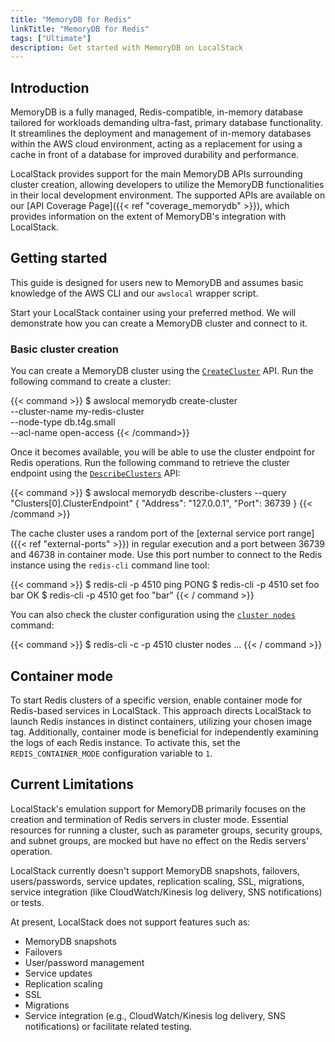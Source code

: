 ```yaml
---
title: "MemoryDB for Redis"
linkTitle: "MemoryDB for Redis"
tags: ["Ultimate"]
description: Get started with MemoryDB on LocalStack
---
```


## Introduction

MemoryDB is a fully managed, Redis-compatible, in-memory database tailored for workloads demanding ultra-fast, primary database functionality.
It streamlines the deployment and management of in-memory databases within the AWS cloud environment, acting as a replacement for using a cache in front of a database for improved durability and performance.

LocalStack provides support for the main MemoryDB APIs surrounding cluster creation, allowing developers to utilize the MemoryDB functionalities in their local development environment.
The supported APIs are available on our [API Coverage Page]({{< ref "coverage_memorydb" >}}), which provides information on the extent of MemoryDB's integration with LocalStack.

## Getting started

This guide is designed for users new to MemoryDB and assumes basic knowledge of the AWS CLI and our `awslocal` wrapper script.

Start your LocalStack container using your preferred method.
We will demonstrate how you can create a MemoryDB cluster and connect to it.

### Basic cluster creation

You can create a MemoryDB cluster using the [`CreateCluster`](https://docs.aws.amazon.com/memorydb/latest/APIReference/API_CreateCluster.html) API.
Run the following command to create a cluster:

{{< command >}}
$ awslocal memorydb create-cluster \
  --cluster-name my-redis-cluster \
  --node-type db.t4g.small \
  --acl-name open-access
{{< /command>}}

Once it becomes available, you will be able to use the cluster endpoint for Redis operations.
Run the following command to retrieve the cluster endpoint using the [`DescribeClusters`](https://docs.aws.amazon.com/memorydb/latest/APIReference/API_DescribeClusters.html) API:

{{< command >}}
$ awslocal memorydb describe-clusters --query "Clusters[0].ClusterEndpoint"
{
  "Address": "127.0.0.1",
  "Port": 36739
}
{{< /command >}}

The cache cluster uses a random port of the [external service port range]({{< ref "external-ports" >}}) in regular execution and a port between 36739 and 46738 in container mode.
Use this port number to connect to the Redis instance using the `redis-cli` command line tool:

{{< command >}}
$ redis-cli -p 4510 ping
PONG
$ redis-cli -p 4510 set foo bar
OK
$ redis-cli -p 4510 get foo
"bar"
{{< / command >}}

You can also check the cluster configuration using the [`cluster nodes`](https://redis.io/commands/cluster-nodes) command:

{{< command >}}
$ redis-cli -c -p 4510 cluster nodes
...
{{< / command >}}

## Container mode

To start Redis clusters of a specific version, enable container mode for Redis-based services in LocalStack.
This approach directs LocalStack to launch Redis instances in distinct containers, utilizing your chosen image tag.
Additionally, container mode is beneficial for independently examining the logs of each Redis instance.
To activate this, set the `REDIS_CONTAINER_MODE` configuration variable to `1`.

## Current Limitations

LocalStack's emulation support for MemoryDB primarily focuses on the creation and termination of Redis servers in cluster mode.
Essential resources for running a cluster, such as parameter groups, security groups, and subnet groups, are mocked but have no effect on the Redis servers' operation.

LocalStack currently doesn't support MemoryDB snapshots, failovers, users/passwords, service updates, replication scaling, SSL, migrations, service integration (like CloudWatch/Kinesis log delivery, SNS notifications) or tests.

At present, LocalStack does not support features such as:

- MemoryDB snapshots
- Failovers
- User/password management
- Service updates
- Replication scaling
- SSL
- Migrations
- Service integration (e.g., CloudWatch/Kinesis log delivery, SNS notifications) or facilitate related testing.
